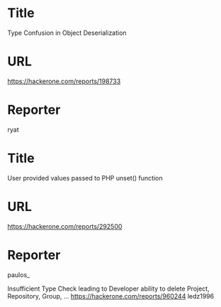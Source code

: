 # Title
Type Confusion in Object Deserialization
# URL 
https://hackerone.com/reports/198733
# Reporter 
ryat

# Title
User provided values passed to PHP unset() function
# URL 
https://hackerone.com/reports/292500
# Reporter 
paulos_

Insufficient Type Check leading to Developer ability to delete Project, Repository, Group, ...
https://hackerone.com/reports/960244
ledz1996
